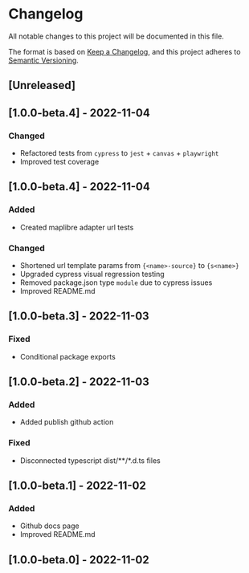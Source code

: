 # Changelog
All notable changes to this project will be documented in this file.

The format is based on [Keep a Changelog](https://keepachangelog.com/en/1.0.0/),
and this project adheres to [Semantic Versioning](https://semver.org/spec/v2.0.0.html).

## [Unreleased]

## [1.0.0-beta.4] - 2022-11-04
### Changed
- Refactored tests from `cypress` to `jest` + `canvas` + `playwright`
- Improved test coverage

## [1.0.0-beta.4] - 2022-11-04
### Added
- Created maplibre adapter url tests

### Changed
- Shortened url template params from `{<name>-source}` to `{s<name>}`
- Upgraded cypress visual regression testing 
- Removed package.json type `module` due to cypress issues
- Improved README.md

## [1.0.0-beta.3] - 2022-11-03
### Fixed
- Conditional package exports

## [1.0.0-beta.2] - 2022-11-03
### Added
- Added publish github action

### Fixed
- Disconnected typescript dist/**/*.d.ts files

## [1.0.0-beta.1] - 2022-11-02
### Added
- Github docs page
- Improved README.md

## [1.0.0-beta.0] - 2022-11-02

